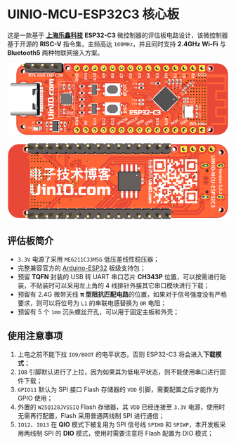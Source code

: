 # UINIO-MCU-ESP32C3 核心板

这是一款基于 [**上海乐鑫科技**](https://www.espressif.com.cn) **ESP32-C3** 微控制器的评估板电路设计，该微控制器基于开源的 **RISC-V** 指令集，主频高达 `160MHz`，并且同时支持 **2.4GHz Wi-Fi** 与 **Bluetooth5** 两种物联网接入方案。

![](./Images/PCB-3D-1.png)

![](./Images/PCB-3D-2.png)

## 评估板简介

- `3.3V` 电源了采用 `ME6211C33M5G` 低压差线性稳压器；
- 完整兼容官方的 [Arduino-ESP32](https://docs.espressif.com/projects/arduino-esp32/en/latest/) 板级支持包；
- 预留 **TQFN** 封装的 USB 转 UART 串口芯片 **CH343P** 位置，可以按需进行贴装，不贴装时可以采用左上角的 4 线排针外接其它串口模块进行下载；
- 预留有 2.4G 微带天线 **π 型阻抗匹配电路**的位置，如果对于信号强度没有严格要求，则可以将位号为 `L1` 的串联电感替换为 `0R` 电阻；
- 预留有 5 个 `1mm` 沉头螺丝开孔，可以用于固定主板和外壳；

## 使用注意事项

1. 上电之前不能下拉 `IO9/BOOT` 的电平状态，否则 ESP32-C3 将会进入**下载模式**；
2. `IO8` 引脚默认进行了上拉，因为如果其为低电平状态，则不能使用串口进行固件下载；
3. `GPIO11` 默认为 SPI 接口 Flash 存储器的 `VDD` 引脚，需要配置之后才能作为 GPIO 使用；
4. 外置的 `W25Q128JVSSIQ` Flash 存储器，其 `VDD` 已经连接至 `3.3V` 电源，使用时无需再行配置，Flash 采用普通两线制 SPI 进行通信；
5. `IO12`、`IO13` 在 **QIO** 模式下被复用为 SPI 信号线 `SPIHD` 和 `SPIWP`，本开发板采用两线制 SPI 的 **DIO** 模式，使用时需要注意将 Flash 配置为 DIO 模式；
